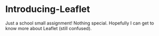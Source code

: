 # Introducing-Leaflet
Just a school small assignment! Nothing special.
Hopefully I can get to know more about Leaflet (still confused).
